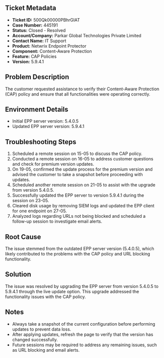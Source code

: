 ## Ticket Metadata
- **Ticket ID:** 500Qk00000PBhrGIAT
- **Case Number:** 445191
- **Status:** Closed - Resolved
- **Account/Company:** Parkar Global Technologies Private Limited
- **Contact Name:** IT Support
- **Product:** Netwrix Endpoint Protector
- **Component:** Content-Aware Protection
- **Feature:** CAP Policies
- **Version:** 5.9.4.1

## Problem Description
The customer requested assistance to verify their Content-Aware Protection (CAP) policy and ensure that all functionalities were operating correctly.

## Environment Details
- Initial EPP server version: 5.4.0.5
- Updated EPP server version: 5.9.4.1

## Troubleshooting Steps
1. Scheduled a remote session on 15-05 to discuss the CAP policy.
2. Conducted a remote session on 16-05 to address customer questions and check for premium version updates.
3. On 19-05, confirmed the update process for the premium version and advised the customer to take a snapshot before proceeding with updates.
4. Scheduled another remote session on 21-05 to assist with the upgrade from version 5.4.0.5.
5. Successfully updated the EPP server to version 5.9.4.1 during the session on 23-05.
6. Cleared disk usage by removing SIEM logs and updated the EPP client for one endpoint on 27-05.
7. Analyzed logs regarding URLs not being blocked and scheduled a follow-up session to investigate email alerts.

## Root Cause
The issue stemmed from the outdated EPP server version (5.4.0.5), which likely contributed to the problems with the CAP policy and URL blocking functionality.

## Solution
The issue was resolved by upgrading the EPP server from version 5.4.0.5 to 5.9.4.1 through the live update option. This upgrade addressed the functionality issues with the CAP policy.

## Notes
- Always take a snapshot of the current configuration before performing updates to prevent data loss.
- After applying updates, refresh the page to verify that the version has changed successfully.
- Future sessions may be required to address any remaining issues, such as URL blocking and email alerts.